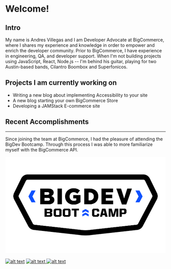 # Welcome! 

## Intro

My name is Andres Villegas and I am Developer Advocate at BigCommerce, where I shares my experience and knowledge in order to empower and enrich the developer community. Prior to BigCommerce, I have experience in engineering, QA, and developer support. When I'm not  building projects using JavaScript, React, Node.js -- I'm behind his guitar, playing for two Austin-based bands, Cilantro Boombox and Superfonicos. 

## Projects I am currently working on


* Writing a new blog about implementing Accessibility to your site
* A new blog starting your own BigCommerce Store
* Developing a JAMStack E-commerce site


## Recent Accomplishments
---

Since joining the team at BigCommerce, I had the pleasure of attending the BigDev Bootcamp. Through this process I was able to more familiarize myself with the BigCommerce API. 

![](https://github.com/thisisvillegas/thisisvillegas/blob/main/BigDev_2Color_Lockup.png?raw=true)



<a href="https://www.linkedin.com/in/andres-villegas-79867ab7/"> ![alt text](https://img.shields.io/badge/-LinkedIn-0e76a8?style=plastic&logo=linkedIn)</a>
<a href="https://twitter.com/thisisvillegas">![alt text](https://img.shields.io/badge/-Twitter-1DA1F2?style=plastic&logo=Twitter) </a>
<a href="https://www.instagram.com/doktordres/">![alt text](https://img.shields.io/badge/-Instagram-833AB4?style=plastic&logo=Instagram)</a>
